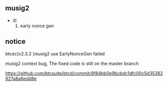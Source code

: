 ## musig2 



- [x] 1. early nonce gen



## notice

btcec(v2.3.2 )musig2 use EarlyNonceGen failed 


musig2 context bug, The fixed code is still on the master branch

https://github.com/btcsuite/btcd/commit/8f84bb0e9bcbdc1dfc00c5d35382927a8a6edd8e  

